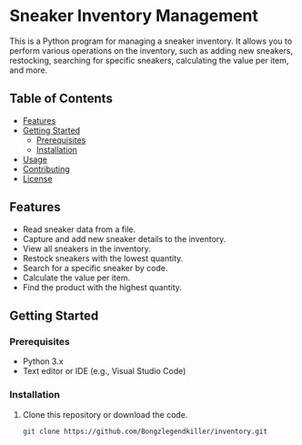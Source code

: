 # Sneaker Inventory Management

This is a Python program for managing a sneaker inventory. It allows you to perform various operations on the inventory, such as adding new sneakers, restocking, searching for specific sneakers, calculating the value per item, and more.

## Table of Contents

- [Features](#features)
- [Getting Started](#getting-started)
  - [Prerequisites](#prerequisites)
  - [Installation](#installation)
- [Usage](#usage)
- [Contributing](#contributing)
- [License](#license)

## Features

- Read sneaker data from a file.
- Capture and add new sneaker details to the inventory.
- View all sneakers in the inventory.
- Restock sneakers with the lowest quantity.
- Search for a specific sneaker by code.
- Calculate the value per item.
- Find the product with the highest quantity.

## Getting Started

### Prerequisites

- Python 3.x
- Text editor or IDE (e.g., Visual Studio Code)

### Installation

1. Clone this repository or download the code.

   ```bash
   git clone https://github.com/Bongzlegendkiller/inventory.git
